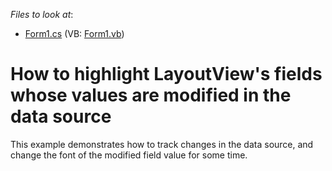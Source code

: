 <!-- default file list -->
*Files to look at*:

* [Form1.cs](./CS/E1885/Form1.cs) (VB: [Form1.vb](./VB/E1885/Form1.vb))
<!-- default file list end -->
# How to highlight LayoutView's fields whose values are modified in the data source


<p>This example demonstrates how to track changes in the data source, and change the font of the modified field value for some time.</p>

<br/>


